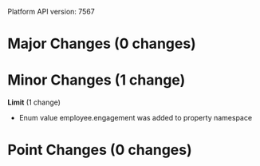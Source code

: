 Platform API version: 7567




# Major Changes (0 changes)


# Minor Changes (1 change)

**Limit** (1 change)

* Enum value employee.engagement was added to property namespace


# Point Changes (0 changes)
